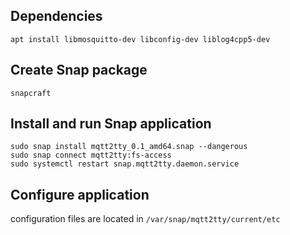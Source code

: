 ## Dependencies

    apt install libmosquitto-dev libconfig-dev liblog4cpp5-dev

## Create Snap package

    snapcraft

## Install and run Snap application

    sudo snap install mqtt2tty_0.1_amd64.snap --dangerous
    sudo snap connect mqtt2tty:fs-access
    sudo systemctl restart snap.mqtt2tty.daemon.service

## Configure application

configuration files are located in `/var/snap/mqtt2tty/current/etc`